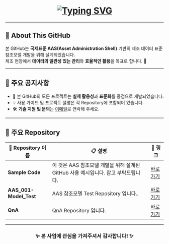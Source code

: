<h1 align="center">
  <a href="https://git.io/typing-svg">
    <img src="https://readme-typing-svg.demolab.com?font=Poppins&weight=800&size=50&duration=1500&pause=1000&color=0078D7&background=FFFFFF00&center=true&vCenter=true&width=1200&height=150&lines=국제표준+AAS+(Asset+Administration+Shell);KOSMO" alt="Typing SVG" />
  </a>
</h1>


---

## 🌟 About This GitHub
본 GitHub는 **국제표준 AAS(Asset Administration Shell)** 기반의 제조 데이터 표준 참조모델 개발을 위해 설계되었습니다.  
제조 현장에서 **데이터의 일관성 있는 관리**와 **효율적인 활용**을 목표로 합니다. 🚀  

---

## 📢 주요 공지사항
- 📄 본 GitHub의 모든 프로젝트는 **실제 활용성**과 **표준화**를 중점으로 개발되었습니다.  
- 💡 사용 가이드 및 프로젝트 설명은 각 Repository에 포함되어 있습니다.  
- 🛠️ **기술 지원 및 문의**는 [이메일](mailto:your-email@example.com)로 연락해 주세요.  

---

## 📂 주요 Repository
| 📁 Repository 이름                        | 📋 설명                                                                                   | 🔗 링크                           |
|------------------------------------------|------------------------------------------------------------------------------------------|-----------------------------------|
| **Sample Code**                          | 이 것은 AAS 참조모델 개발을 위해 설계된 GitHub 사용 예시입니다. 참고 부탁드립니다.         | [바로가기](https://github.com/kosmo-jininfra/Source_Code.git) |
| **AAS_001-Model_Test**                   | AAS 참조모델 Test Repository 입니다..                                                     | [바로가기](https://github.com/kosmo-jininfra/AAS_001-Model_Test.git) |
| **QnA**                                  | QnA Repository 입니다.                                                                | [바로가기](https://github.com/your-repo-link) |

---


<div align="center">
  <h3>✨ 본 사업에 관심을 가져주셔서 감사합니다! ✨</h3>
</div>
